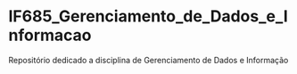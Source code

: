 # IF685_Gerenciamento_de_Dados_e_Informacao
Repositório dedicado a disciplina de Gerenciamento de Dados e Informação
